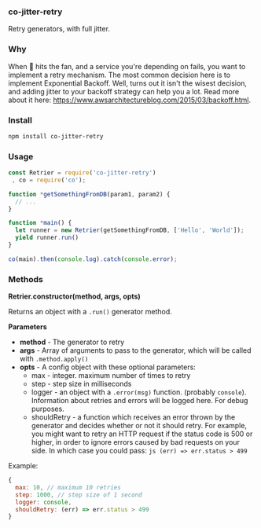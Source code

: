 ### co-jitter-retry

Retry generators, with full jitter.


### Why

When :poop: hits the fan, and a service you're depending on fails, you want
to implement a retry mechanism. The most common decision here is to implement
Exponential Backoff.  Well, turns out it isn't the wisest decision, and adding
jitter to your backoff strategy can help you a lot. Read more
about it here: https://www.awsarchitectureblog.com/2015/03/backoff.html.

### Install

```bash
npm install co-jitter-retry
```

### Usage

```js
const Retrier = require('co-jitter-retry')
 , co = require('co');

function *getSomethingFromDB(param1, param2) {
  // ...
}

function *main() {
  let runner = new Retrier(getSomethingFromDB, ['Hello', 'World']);  
  yield runner.run()
}

co(main).then(console.log).catch(console.error);
```

### Methods

__Retrier.constructor(method, args, opts)__

Returns an object with a `.run()` generator method.

__Parameters__

- __method__ - The generator to retry
- __args__ - Array of arguments to pass to the generator, which will be called with `.method.apply()`
- __opts__ - A config object with these optional parameters:
  - max - integer. maximum number of times to retry
  - step - step size in milliseconds
  - logger - an object with a `.error(msg)` function. (probably `console`). Information
  about retries and errors will be logged here. For debug purposes.
  - shouldRetry - a function which receives an error thrown by the generator and decides
  whether or not it should retry. For example, you might want to retry an HTTP request
  if the status code is 500 or higher, in order to ignore errors caused by bad requests
  on your side. In which case you could pass: ```js (err) => err.status > 499 ```

Example:

```js
{
  max: 10, // maximum 10 retries
  step: 1000, // step size of 1 second
  logger: console,
  shouldRetry: (err) => err.status > 499
}
```
